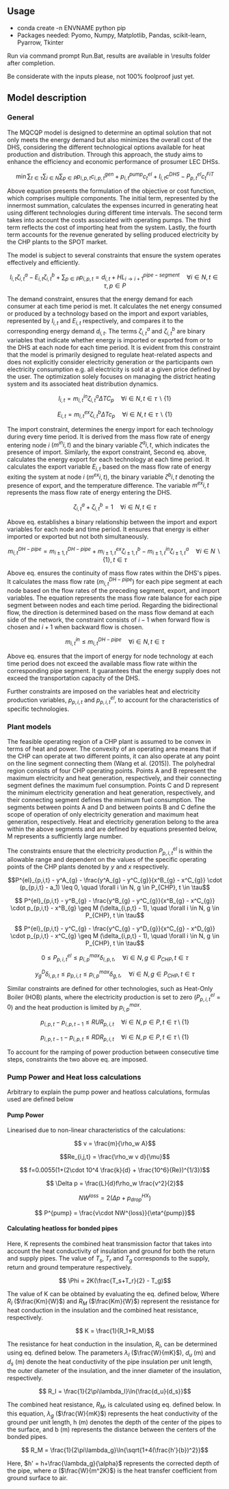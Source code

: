 ## Usage
- conda create -n ENVNAME python pip
- Packages needed:
Pyomo, Numpy, Matplotlib, Pandas, scikit-learn, Pyarrow, Tkinter

Run via command prompt Run.Bat, results are available in \results folder after completion.

Be considerate  with the inputs please, not 100% foolproof just yet.

## Model description
### General
The MQCQP model is designed to determine an optimal solution that not only meets the energy demand but also minimizes the overall cost of the DHS, considering the different technological options available for heat production and distribution. Through this approach, the study aims to enhance the efficiency and economic performance of prosumer LEC DHSs.

```math
\min \sum_{t \in \tau} \sum_{i \in N} \sum_{p \in P} p_{i,p,t} c^{gen}_{i, p ,t} + p^{pump}_{i,t}c^{el}_t + I_{i,t}c^{DHS} - P^{el}_{p,t}c^{FiT}_t
```

Above equation presents the formulation of the objective or cost function, which comprises multiple components. The initial term, represented by the innermost summation, calculates the expenses incurred in generating heat using different technologies during different time intervals. The second term takes into account the costs associated with operating pumps. The third term reflects the cost of importing heat from the system. Lastly, the fourth term accounts for the revenue generated by selling produced electricity by the CHP plants to the SPOT market.

The model is subject to several constraints that ensure the system operates effectively and efficiently.

```math
        I_{i,t}\zeta^a_{i,t} - E_{i,t}\zeta^b_{i,t} + \sum_{p \in P} p_{i,p,t} = d_{i,t} +  HL^{pipe-segment}_{i \rightarrow i+1}
        \quad \forall i \in N, t \in \tau, p \in P
```

The demand constraint, ensures that the energy demand for each consumer at each time period is met. It calculates the net energy consumed or produced by a technology based on the import and export variables, represented by $I_{i,t}$ and $E_{i,t}$ respectively, and compares it to the corresponding energy demand $d_{i,t}$. The terms $\zeta^a_{i,t}$ and $\zeta^b_{i,t}$ are binary variables that indicate whether energy is imported or exported from or to the DHS at each node for each time period. It is evident from this constraint that the model is primarily designed to regulate heat-related aspects and does not explicitly consider electricity generation or the participants own electricity consumption e.g. all electricity is sold at a given price defined by the user. The optimization solely focuses on managing the district heating system and its associated heat distribution dynamics.

```math
    I_{i,t} = m^{in}_{i,t}\zeta^a_{i,t}\Delta TC_p  \quad \forall i \in N, t \in \tau \backslash \{1\}
```

```math
E_{i,t} = m^{ex}_{i,t}\zeta^b_{i,t}\Delta Tc_p  \quad \forall i \in N, t \in \tau \backslash \{1\}
```

The import constraint, determines the energy import for each technology during every time period. It is derived from the mass flow rate of energy entering node $i$ $(m^{in}{i,t})$ and the binary variable $\zeta^a{i,t}$, which indicates the presence of import. Similarly, the export constraint, Second eq. above, calculates the energy export for each technology at each time period. It calculates the export variable $E_{i,t}$ based on the mass flow rate of energy exiting the system at node $i$ ($m^{ex}{i,t}$), the binary variable $\zeta^b{i,t}$ denoting the presence of export, and the temperature difference. The variable $m^{ex}{i,t}$ represents the mass flow rate of energy entering the DHS.

```math
    \zeta^a_{i,t} + \zeta^b_{i,t} = 1 \quad \forall i \in N, t \in \tau
```

Above eq. establishes a binary relationship between the import and export variables for each node and time period. It ensures that energy is either imported or exported but not both simultaneously.

```math
    m^{DH-pipe}_{i,t} = m^{DH-pipe}_{i \pm 1,t} + m^{ex}_{i \pm 1,t}\zeta^b_{i \pm 1,t} - m^{in}_{i\pm 1,t}\zeta^a_{i\pm 1,t} 
    \quad \forall i \in N \backslash \{1\}, t \in \tau 
```

Above eq. ensures the continuity of mass flow rates within the DHS's pipes. It calculates the mass flow rate ($m^{DH-pipe}_{i,t}$) for each pipe segment at each node based on the flow rates of the preceding segment, export, and import variables. The equation represents the mass flow rate balance for each pipe segment between nodes and each time period. Regarding the bidirectional flow, the direction is determined based on the mass flow demand at each side of the network, the constraint consists of $i-1$ when forward flow is chosen and $i+1$ when backward flow is chosen.

```math
    m^{in}_{i,t} \leq m^{DH-pipe}_{i,t} \quad \forall i \in N, t \in \tau
```

Above eq. ensures that the import of energy for node technology at each time period does not exceed the available mass flow rate within the corresponding pipe segment. It guarantees that the energy supply does not exceed the transportation capacity of the DHS.

Further constraints are imposed on the variables heat and electricity production variables, $p_{p,i,t}$ and $p^{el}_{p,i,t}$, to account for the characteristics of specific technologies.

### Plant models
The feasible operating region of a CHP plant is assumed to be convex in terms of heat and power. The convexity of an operating area means that if the CHP can operate at two different points, it can also operate at any point on the line segment connecting them (Wang et al. (2015)). The polyhedral region consists of four CHP operating points. Points A and B represent the maximum electricity and heat generation, respectively, and their connecting segment defines the maximum fuel consumption. Points C and D represent the minimum electricity generation and heat generation, respectively, and their connecting segment defines the minimum fuel consumption. The segments between points A and D and between points B and C define the scope of operation of only electricity generation and maximum heat generation, respectively. Heat and electricity generation belong to the area within the above segments and are defined by equations presented below, M represents a sufficiently large number.

The constraints ensure that the electricity production $P^{el}_{p,i,t}$ is within the allowable range and dependent on the values of the specific operating points of the CHP plants denoted by $y$ and $x$ respectively.

```math
P^{el}_{p,i,t} - y^A_{g} - \frac{y^A_{g} - y^C_{g}}{x^B_{g} - x^C_{g}} \cdot (p_{p,i,t} - a_1) \leq 0, \quad  \forall i \in N, g \in P_{CHP}, t \in \tau
```

```math
    P^{el}_{p,i,t} - y^B_{g} - \frac{y^B_{g} - y^C_{g}}{x^B_{g} - x^C_{g}} \cdot p_{p,i,t} - x^B_{g} \geq M (\delta_{i,p,t}  - 1),
    \quad \forall i \in N, g \in P_{CHP}, t \in \tau
```

```math
    P^{el}_{p,i,t} - y^C_{g} - \frac{y^C_{g} - y^D_{g}}{x^C_{g} - x^D_{g}} \cdot p_{p,i,t} - x^C_{g} \geq M (\delta_{i,p,t} - 1),
    \quad \forall i \in N, g \in P_{CHP}, t \in \tau
```

```math
    0 \leq P^{el}_{p,i,t} \leq p^{max}_{i,p}\delta_{i,p,t}, \quad \forall i \in N, g \in P_{CHP}, t \in \tau
```

```math
    y^D_{g}\delta_{i,p,t} \leq  p_{p,i,t} \leq p_{i,p}^{max}\delta_{g,t},
    \quad \forall i \in N, g \in P_{CHP}, t \in \tau
```

Similar constraints are defined for other technologies, such as Heat-Only Boiler (HOB) plants, where the electricity production is set to zero ($P^{el}_{p,i,t} = 0$) and the heat production is limited by $p^{max}_{i,p}$.

```math
     p_{i,p,t} - p_{i,p,t-1} \leq RUR_{p,i,t} \quad \forall i \in N, p \in P, t \in \tau \setminus \{1\}
```

```math
 p_{i,p,t-1}- p_{i,p,t}  \leq RDR_{p,i,t}
 \quad \forall i \in N,  p \in P, t \in \tau \setminus \{1\}
```

To account for the ramping of power production between consecutive time steps, constraints the two above eq. are imposed.

### Pump Power and Heat loss calculations
Arbitrary to explain the pump power and heatloss calculations, formulas used are defined below
#### Pump Power
Linearised due to non-linear characteristics of the calculations:

```math
    v = \frac{m}{\rho_w A}
```

```math
Re_{i,j,t} = \frac{\rho_w v d}{\mu}
```

```math
    f=0.0055(1+(2\cdot 10^4 \frac{k}{d} + \frac{10^6}{Re})^{1/3})
```

```math
    \Delta p = \frac{L}{d}f\rho_w \frac{v^2}{2}
```

```math
    NW^{loss} = 2(\Delta p + p_{drop}^{HX})
```

```math
     P^{pump} = \frac{v\cdot  NW^{loss}}{\eta^{pump}}
```

#### Calculating heatloss for bonded pipes
Here, K represents the combined heat transmission factor that takes into account the heat conductivity of insulation and ground for both the return and supply pipes. The value of $T_s$, $T_r$ and $T_g$ corresponds to the supply, return and ground temperature respectively.
```math
    \Phi = 2K(\frac{T_s+T_r}{2} - T_g)
```

The value of K can be obtained by evaluating the eq. defined below, Where $R_I$ ($\frac{Km}{W}$) and $R_M$ ($\frac{Km}{W}$) represent the resistance for heat conduction in the insulation and the combined heat resistance, respectively.
```math
    K = \frac{1}{R_1+R_M}
```
The resistance for heat conduction in the insulation, $R_I$, can be determined using eq. defined below. The parameters $\lambda_I$ ($\frac{W}{mK}$),  $d_u$ (m) and $d_s$ (m) denote the heat conductivity of the pipe insulation per unit length, the outer diameter of the insulation, and the inner diameter of the insulation, respectively.

```math
    R_I = \frac{1}{2\pi\lambda_I}\ln{\frac{d_u}{d_s}}
```
The combined heat resistance, $R_M$, is calculated using eq. defined below. In this equation, $\lambda_g$ ($\frac{W}{mK}$) represents the heat conductivity of the ground per unit length, h (m) denotes the depth of the center of the pipes to the surface, and  b (m) represents the distance between the centers of the bonded pipes.

```math
    R_M = \frac{1}{2\pi\lambda_g}\ln{\sqrt{1+4(\frac{h'}{b})^2}}
```

Here, $h' = h+\frac{\lambda_g}{\alpha}$ represents the corrected depth of the pipe, where $\alpha$ ($\frac{W}{m^2K}$) is the heat transfer coefficient from ground surface to air.